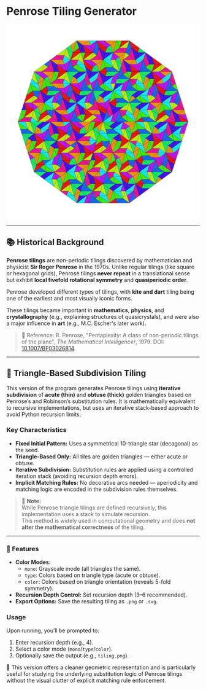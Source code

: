 
# Penrose Tiling Generator

![Penrose tiling](penrose_tiling.png)

-----

## 📚 Historical Background

**Penrose tilings** are non-periodic tilings discovered by mathematician and physicist **Sir Roger Penrose** in the 1970s. Unlike regular tilings (like square or hexagonal grids), Penrose tilings **never repeat** in a translational sense but exhibit **local fivefold rotational symmetry** and **quasiperiodic order**.

Penrose developed different types of tilings, with **kite and dart** tiling being one of the earliest and most visually iconic forms.

These tilings became important in **mathematics**, **physics**, and **crystallography** (e.g., explaining structures of quasicrystals), and were also a major influence in **art** (e.g., M.C. Escher's later work).

> 📖 Reference:
> R. Penrose, "Pentaplexity: A class of non-periodic tilings of the plane", *The Mathematical Intelligencer*, 1979.
> DOI: [10.1007/BF03026814](https://doi.org/10.1007/BF03024384)

-----

## 📐 Triangle-Based Subdivision Tiling

This version of the program generates Penrose tilings using **iterative subdivision** of **acute (thin)** and **obtuse (thick)** golden triangles based on Penrose’s and Robinson’s substitution rules. It is mathematically equivalent to recursive implementations, but uses an iterative stack-based approach to avoid Python recursion limits.

### Key Characteristics

* **Fixed Initial Pattern:** Uses a symmetrical 10-triangle star (decagonal) as the seed.
* **Triangle-Based Only:** All tiles are golden triangles — either acute or obtuse.
* **Iterative Subdivision:** Substitution rules are applied using a controlled iteration stack (avoiding recursion depth errors).
* **Implicit Matching Rules:** No decorative arcs needed — aperiodicity and matching logic are encoded in the subdivision rules themselves.

> 🔁 **Note:**  
> While Penrose triangle tilings are defined recursively, this implementation uses a stack to simulate recursion.  
> This method is widely used in computational geometry and does **not alter the mathematical correctness** of the tiling.

-----

### 🎨 Features

* **Color Modes:**
  * `mono`: Grayscale mode (all triangles the same).
  * `type`: Colors based on triangle type (acute or obtuse).
  * `color`: Colors based on triangle orientation (reveals 5-fold symmetry).
* **Recursion Depth Control:** Set recursion depth (3–6 recommended).
* **Export Options:** Save the resulting tiling as `.png` or `.svg`.

### Usage  

Upon running, you’ll be prompted to:  

1. Enter recursion depth (e.g., 4).  
2. Select a color mode (`mono`/`type`/`color`).  
3. Optionally save the output (e.g., `tiling.png`). 


📝 This version offers a cleaner geometric representation and is particularly useful for studying the underlying substitution logic of Penrose tilings without the visual clutter of explicit matching rule enforcement.
